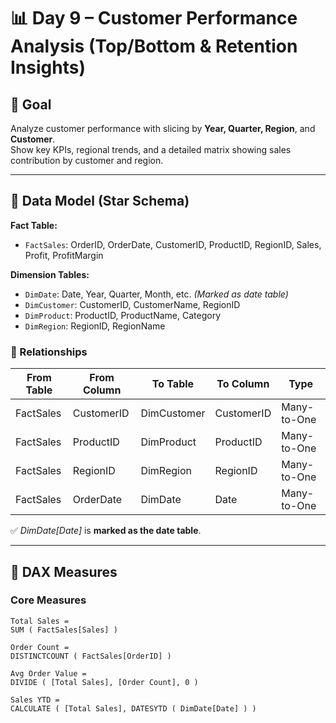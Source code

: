 # 📊 Day 9 – Customer Performance Analysis (Top/Bottom & Retention Insights)

## 🎯 Goal  
Analyze customer performance with slicing by **Year, Quarter, Region**, and **Customer**.  
Show key KPIs, regional trends, and a detailed matrix showing sales contribution by customer and region.

---

## 🧱 Data Model (Star Schema)

**Fact Table:**  
- `FactSales`: OrderID, OrderDate, CustomerID, ProductID, RegionID, Sales, Profit, ProfitMargin  

**Dimension Tables:**  
- `DimDate`: Date, Year, Quarter, Month, etc. *(Marked as date table)*  
- `DimCustomer`: CustomerID, CustomerName, RegionID  
- `DimProduct`: ProductID, ProductName, Category  
- `DimRegion`: RegionID, RegionName  

### 🔗 Relationships
| From Table | From Column | To Table | To Column | Type |
|-------------|-------------|-----------|------------|------|
| FactSales | CustomerID | DimCustomer | CustomerID | Many-to-One |
| FactSales | ProductID | DimProduct | ProductID | Many-to-One |
| FactSales | RegionID | DimRegion | RegionID | Many-to-One |
| FactSales | OrderDate | DimDate | Date | Many-to-One |

✅ *DimDate[Date]* is **marked as the date table**.

---

## 🧮 DAX Measures

### Core Measures
```DAX
Total Sales =
SUM ( FactSales[Sales] )

Order Count =
DISTINCTCOUNT ( FactSales[OrderID] )

Avg Order Value =
DIVIDE ( [Total Sales], [Order Count], 0 )

Sales YTD =
CALCULATE ( [Total Sales], DATESYTD ( DimDate[Date] ) )
